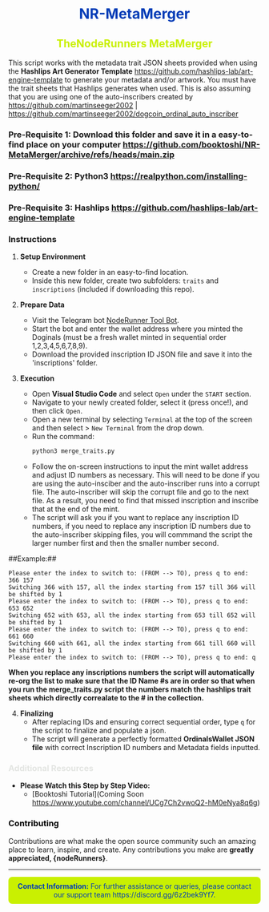 <div align="center">

# <span style="color:#013db7;">NR-MetaMerger</span>
## <span style="color:#c9f001;">TheNodeRunners MetaMerger</span>

</div>

This script works with the metadata trait JSON sheets provided when using the **Hashlips Art Generator Template** https://github.com/hashlips-lab/art-engine-template to generate your metadata and/or artwork. You must have the trait sheets that Hashlips generates when used. This is also assuming that you are using one of the auto-inscribers created by https://github.com/martinseeger2002 | https://github.com/martinseeger2002/dogcoin_ordinal_auto_inscriber

### Pre-Requisite 1: Download this folder and save it in a easy-to-find place on your computer https://github.com/booktoshi/NR-MetaMerger/archive/refs/heads/main.zip
### Pre-Requisite 2: Python3 https://realpython.com/installing-python/
### Pre-Requisite 3: Hashlips https://github.com/hashlips-lab/art-engine-template 
### Instructions

1. **Setup Environment**
   - Create a new folder in an easy-to-find location.
   - Inside this new folder, create two subfolders: `traits` and `inscriptions` (included if downloading this repo).
   
2. **Prepare Data**
   - Visit the Telegram bot [NodeRunner Tool Bot](https://t.me/noderunner_tool_bot).
   - Start the bot and enter the wallet address where you minted the Doginals (must be a fresh wallet minted in sequential order 1,2,3,4,5,6,7,8,9).
   - Download the provided inscription ID JSON file and save it into the 'inscriptions' folder.

3. **Execution**
   - Open **Visual Studio Code** and select `Open` under the `START` section.
   - Navigate to your newly created folder, select it (press once!), and then click `Open`.
   - Open a new terminal by selecting `Terminal` at the top of the screen and then select > `New Terminal` from the drop down.
   - Run the command:
     ```bash
     python3 merge_traits.py
     ```
   - Follow the on-screen instructions to input the mint wallet address and adjust ID numbers as necessary. This will need to be done if you are using the auto-insciber and the auto-inscriber runs into a corrupt file. The auto-inscriber will skip the corrupt file and go to the next file. As a result, you need to find that missed inscription and inscribe that at the end of the mint.
   - The script will ask you if you want to replace any inscription ID numbers, if you need to replace any inscription ID numbers due to the auto-inscriber skipping files, you will commmand the script the larger number first and then the smaller number second. 

##Example:##
```
Please enter the index to switch to: (FROM --> TO), press q to end: 366 157
Switching 366 with 157, all the index starting from 157 till 366 will be shifted by 1
Please enter the index to switch to: (FROM --> TO), press q to end: 653 652
Switching 652 with 653, all the index starting from 653 till 652 will be shifted by 1
Please enter the index to switch to: (FROM --> TO), press q to end: 661 660
Switching 660 with 661, all the index starting from 661 till 660 will be shifted by 1
Please enter the index to switch to: (FROM --> TO), press q to end: q
```
   **When you replace any inscriptions numbers the script will automatically re-org the list to make sure that the ID Name #s are in order so that when you run the merge_traits.py script the numbers match the hashlips trait sheets which directly correalate to the # in the collection.**

4. **Finalizing**
   - After replacing IDs and ensuring correct sequential order, type `q` for the script to finalize and populate a json.
   - The script will generate a perfectly formatted **OrdinalsWallet JSON file** with correct Inscription ID numbers and Metadata fields inputted.

### <span style="color:#e3e5e2;">Additional Resources</span>

- **Please Watch this Step by Step Video:**
  - [Booktoshi Tutorial](Coming Soon https://www.youtube.com/channel/UCg7Ch2vwoQ2-hM0eNya8q6g)

### <span style="color:#000000;">Contributing</span>

Contributions are what make the open source community such an amazing place to learn, inspire, and create. Any contributions you make are **greatly appreciated, {nodeRunners}**.

---

<div align="center" style="background-color:#c9f001; color:#013db7; padding:10px; border-radius:8px;">
<strong>Contact Information:</strong> For further assistance or queries, please contact our support team https://discord.gg/6z2bek9Yf7.
</div>

